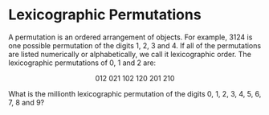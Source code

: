 # Lexicographic Permutations

A permutation is an ordered arrangement of objects. For example, 3124 is one possible permutation of the digits 
1, 2, 3 and 4. If all of the permutations are listed numerically or alphabetically, we call it lexicographic order. 
The lexicographic permutations of 0, 1 and 2 are:

<p style="text-align: center;">012   021   102   120   201   210</p>

What is the millionth lexicographic permutation of the digits 0, 1, 2, 3, 4, 5, 6, 7, 8 and 9?